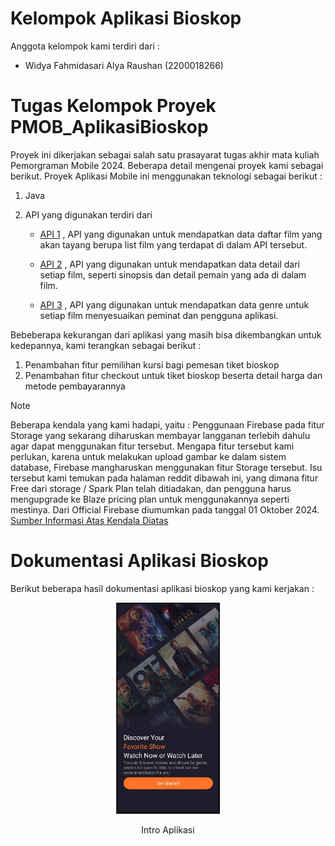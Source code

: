 # Kelompok Aplikasi Bioskop
Anggota kelompok kami terdiri dari :
- Widya Fahmidasari Alya Raushan (2200018266)

# Tugas Kelompok Proyek PMOB_AplikasiBioskop
Proyek ini dikerjakan sebagai salah satu prasayarat tugas akhir mata kuliah Pemorgraman Mobile 2024. Beberapa detail mengenai proyek kami sebagai berikut.
Proyek Aplikasi Mobile ini menggunakan teknologi sebagai berikut :
1. Java
2. API yang digunakan terdiri dari
  
   - [API 1](https://moviesapi.ir/api/v1/movies?page={page}) , API yang digunakan untuk mendapatkan data daftar film yang akan tayang berupa list film yang terdapat di dalam API tersebut.

   - [API 2](https://moviesapi.ir/api/v1/movies/{movie_id}) , API yang digunakan untuk mendapatkan data detail dari setiap film, seperti sinopsis dan detail pemain yang ada di dalam film.
  
   - [API 3](https://moviesapi.ir/api/v1/genres) , API yang digunakan untuk mendapatkan data genre untuk setiap film menyesuaikan peminat dan pengguna aplikasi.

Bebeberapa kekurangan dari aplikasi yang masih bisa dikembangkan untuk kedepannya, kami terangkan sebagai berikut :

  1. Penambahan fitur pemilihan kursi bagi pemesan tiket bioskop
  2. Penambahan fitur checkout untuk tiket bioskop beserta detail harga dan metode pembayarannya

> [!NOTE]
> Beberapa kendala yang kami hadapi, yaitu :
Penggunaan Firebase pada fitur Storage yang sekarang diharuskan membayar langganan terlebih dahulu agar dapat menggunakan fitur tersebut. Mengapa fitur tersebut kami perlukan, karena untuk melakukan upload gambar ke dalam sistem database, Firebase mangharuskan menggunakan fitur Storage tersebut.
Isu tersebut kami temukan pada halaman reddit dibawah ini, yang dimana fitur Free dari storage / Spark Plan telah ditiadakan, dan pengguna harus mengupgrade ke Blaze pricing plan untuk menggunakannya seperti mestinya. Dari Official Firebase diumumkan pada tanggal 01 Oktober 2024.
[Sumber Informasi Atas Kendala Diatas](https://www.reddit.com/r/Firebase/comments/1gj9lja/firebase_storage_no_longer_accessible_under_spark/?rdt=36604)


# Dokumentasi Aplikasi Bioskop
Berikut beberapa hasil dokumentasi aplikasi bioskop yang kami kerjakan :
<p align="center" width="100%">
<img width="33%" src="https://github.com/Widyafahmidasari/tugasProyekPMOB_AplikasiBioskop/blob/main/Screenshots/Intro%20Aplikasi.jpg">
<p align="center">Intro Aplikasi</p>
</p>

